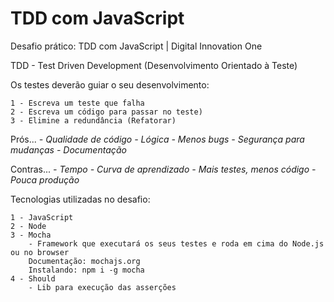# TDD com JavaScript

Desafio prático: TDD com JavaScript | Digital Innovation One

TDD - Test Driven Development (Desenvolvimento Orientado à Teste)

Os testes deverão guiar o seu desenvolvimento:

    1 - Escreva um teste que falha
    2 - Escreva um código para passar no teste)
    3 - Elimine a redundância (Refatorar)

Prós...
    *- Qualidade de código*
    *- Lógica*
    *- Menos bugs*
    *- Segurança para mudanças*
    *- Documentação*

Contras...
    *- Tempo*
    *- Curva de aprendizado*
    *- Mais testes, menos código*
    *- Pouca produção*

Tecnologias utilizadas no desafio:

    1 - JavaScript
    2 - Node
    3 - Mocha
        - Framework que executará os seus testes e roda em cima do Node.js ou no browser
        Documentação: mochajs.org
        Instalando: npm i -g mocha
    4 - Should
        - Lib para execução das asserções